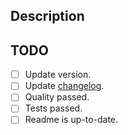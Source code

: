 ## Description

<!-- Describe the goal of the PR in a few lines. -->

## TODO

- [ ] Update version.
- [ ] Update [changelog](../CHANGELOG.md).
- [ ] Quality passed.
- [ ] Tests passed.
- [ ] Readme is up-to-date.
